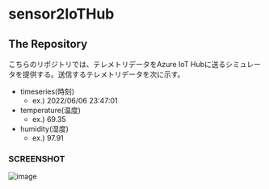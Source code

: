 # sensor2IoTHub
## The Repository
こちらのリポジトリでは、テレメトリデータをAzure IoT Hubに送るシミュレータを提供する。送信するテレメトリデータを次に示す。
- timeseries(時刻)  
  - ex.) 2022/06/06 23:47:01
- temperature(温度) 
  - ex.) 69.35
- humidity(湿度)
  - ex.) 97.91
### SCREENSHOT
![image](https://user-images.githubusercontent.com/11484713/172192081-1d659a1b-c8b7-4091-b3bb-d5e90791b5e5.png)
